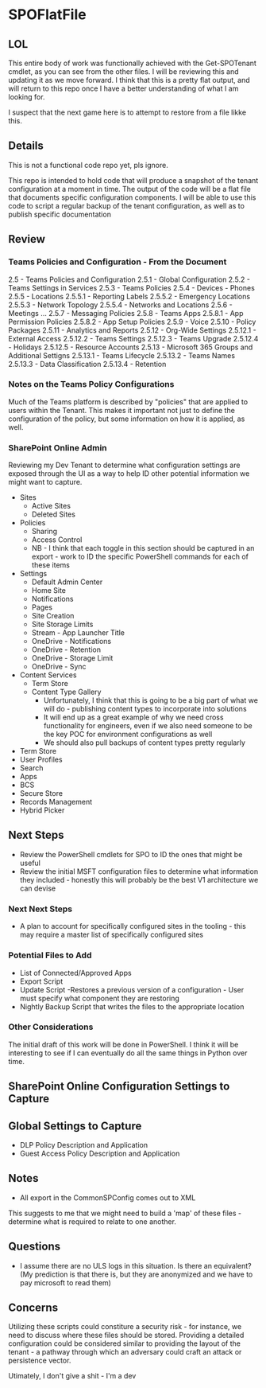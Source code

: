 # SPOFlatFile

## LOL

This entire body of work was functionally achieved with the Get-SPOTenant cmdlet, as you can see from the other files. I will be reviewing this and updating it as we move forward. I think that this is a pretty flat output, and will return to this repo once I have a better understanding of what I am looking for.

I suspect that the next game here is to attempt to restore from a file likke this.

## Details

This is not a functional code repo yet, pls ignore.

This repo is intended to hold code that will produce a snapshot of the tenant configuration at a moment in time. The output of the code will be a flat file that documents specific configuration components. I will be able to use this code to  script a regular backup of the tenant configuration, as well as to publish specific documentation

## Review

### Teams Policies and Configuration - From the Document

2.5 - Teams Policies and Configuration
2.5.1 - Global Configuration
2.5.2 - Teams Settings in Services
2.5.3 - Teams Policies
2.5.4 - Devices - Phones
2.5.5 - Locations
2.5.5.1 - Reporting Labels
2.5.5.2 - Emergency Locations
2.5.5.3 - Network Topology
2.5.5.4 - Networks and Locations
2.5.6 - Meetings
...
2.5.7 - Messaging Policies
2.5.8 - Teams Apps
2.5.8.1 - App Permission Policies
2.5.8.2 - App Setup Policies
2.5.9 - Voice
2.5.10 - Policy Packages
2.5.11 - Analytics and Reports
2.5.12 - Org-Wide Settings
2.5.12.1 - External Access
2.5.12.2 - Teams Settings
2.5.12.3 - Teams Upgrade
2.5.12.4 - Holidays
2.5.12.5 - Resource Accounts
2.5.13 - Microsoft 365 Groups and Additional Settigns
2.5.13.1 - Teams Lifecycle
2.5.13.2 - Teams Names
2.5.13.3 - Data Classification
2.5.13.4 - Retention

### Notes on the Teams Policy Configurations

Much of the Teams platform is described by "policies" that are applied to users within the Tenant. This makes it important not just to define the configuration of the policy, but some information on how it is applied, as well. 

### SharePoint Online Admin

Reviewing my Dev Tenant to determine what configuration settings are exposed through the UI as a way to help ID other potential information we might want to capture.

- Sites
  - Active Sites
  - Deleted Sites
- Policies
  - Sharing
  - Access Control
  - NB - I think that each toggle in this section should be captured in an export - work to ID the specific PowerShell commands for each of these items
- Settings
  - Default Admin Center
  - Home Site
  - Notifications
  - Pages
  - Site Creation
  - Site Storage Limits
  - Stream - App Launcher Title
  - OneDrive - Notifications
  - OneDrive - Retention
  - OneDrive - Storage Limit
  - OneDrive - Sync
- Content Services
  - Term Store
  - Content Type Gallery
    - Unfortunately, I think that this is going to be a big part of what we will do - publishing content types to incorporate into solutions
    - It will end up as a great example of why we need cross functionality for engineers, even if we also need someone to be the key POC for environment configurations as well
    - We should also pull backups of content types pretty regularly
- Term Store
- User Profiles
- Search
- Apps
- BCS
- Secure Store
- Records Management
- Hybrid Picker

## Next Steps

- Review the PowerShell cmdlets for SPO to ID the ones that might be useful
- Review the initial MSFT configuration files to determine what information they included - honestly this will probably be the best V1 architecture we can devise

### Next Next Steps

- A plan to account for specifically configured sites in the tooling - this may require a master list of specifically configured sites

### Potential Files to Add

- List of Connected/Approved Apps
- Export Script
- Update Script -Restores a previous version of a configuration - User must specify what component they are restoring
- Nightly Backup Script that writes the files to the appropriate location

### Other Considerations

The initial draft of this work will be done in PowerShell. I think it will be interesting to see if I can eventually do all the same things in Python over time.

## SharePoint Online Configuration Settings to Capture

## Global Settings to Capture

- DLP Policy Description and Application
- Guest Access Policy Description and Application

## Notes

- All export in the CommonSPConfig comes out to XML

This suggests to me that we might need to build a 'map' of these files - determine what is required to relate to one another.

## Questions

- I assume there are no ULS logs in this situation. Is there an equivalent? (My prediction is that there is, but they are anonymized and we have to pay microsoft to read them)

## Concerns

Utilizing these scripts could constiture a security risk - for instance, we need to discuss where these files should be stored. Providing a detailed configuration could be considered similar to providing the layout of the tenant - a pathway through which an adversary could craft an attack or persistence vector.

Utimately, I don't give a shit - I'm a dev
